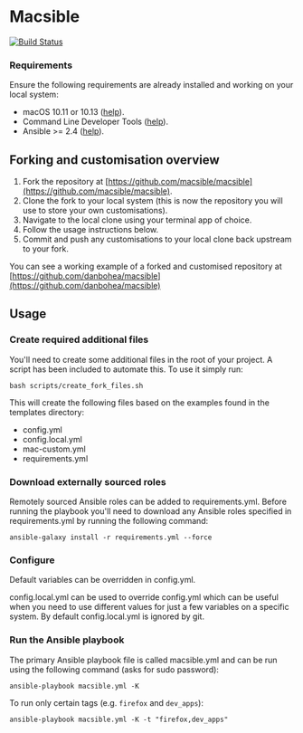 # Macsible

[![Build Status](https://travis-ci.org/macsible/macsible.svg?branch=master)](https://travis-ci.org/macsible/macsible)

### Requirements

Ensure the following requirements are already installed and working on your local system:

- macOS 10.11 or 10.13 ([help](https://support.apple.com/en-us/HT201372)).
- Command Line Developer Tools ([help](docs/install_command_line_developer_tools.md)).
- Ansible >= 2.4 ([help](docs/install_ansible.md)).

## Forking and customisation overview

1. Fork the repository at [https://github.com/macsible/macsible](https://github.com/macsible/macsible).
2. Clone the fork to your local system (this is now the repository you will use to store your own customisations).
3. Navigate to the local clone using your terminal app of choice.
4. Follow the usage instructions below.
5. Commit and push any customisations to your local clone back upstream to your fork.

You can see a working example of a forked and customised repository at [https://github.com/danbohea/macsible](https://github.com/danbohea/macsible)

## Usage

### Create required additional files

You'll need to create some additional files in the root of your project. A script has been included to automate this. To use it simply run:

```
bash scripts/create_fork_files.sh
```

This will create the following files based on the examples found in the templates directory:

- config.yml
- config.local.yml
- mac-custom.yml
- requirements.yml

### Download externally sourced roles

Remotely sourced Ansible roles can be added to requirements.yml. Before running the playbook you'll need to download any Ansible roles specified in requirements.yml by running the following command:

```
ansible-galaxy install -r requirements.yml --force
```

### Configure

Default variables can be overridden in config.yml.

config.local.yml can be used to override config.yml which can be useful when you need to use different values for just a few variables on a specific system. By default config.local.yml is ignored by git.

### Run the Ansible playbook

The primary Ansible playbook file is called macsible.yml and can be run using the following command (asks for sudo password):

```
ansible-playbook macsible.yml -K
```

To run only certain tags (e.g. `firefox` and `dev_apps`):

```
ansible-playbook macsible.yml -K -t "firefox,dev_apps"
```
